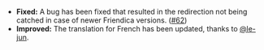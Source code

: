 * **Fixed:** A bug has been fixed that resulted in the redirection not being catched in case of newer Friendica versions. ([#62](https://github.com/rugk/mastodon-simplified-federation/issues/62))
* **Improved:** The translation for French has been updated, thanks to [@le-jun](https://github.com/le-jun).
